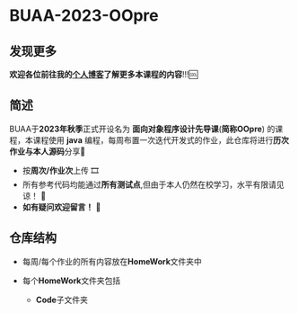# BUAA-2023-OOpre
## 发现更多
**欢迎各位前往我的[**个人博客**](https://mossdream.github.io)了解更多本课程的内容**!!!🆒

## 简述  
BUAA于**2023年秋季**正式开设名为 **面向对象程序设计先导课**(**简称OOpre**) 的课程，本课程使用 **java** 编程，每周布置一次迭代开发式的作业，此仓库将进行**历次作业与本人源码**分享🎁  
* 按**周次/作业次**上传  🎞
* 所有参考代码均能通过**所有测试点**,但由于本人仍然在校学习，水平有限请见谅！  🎇
* **如有疑问欢迎留言！**  🥳

## 仓库结构
* 每周/每个作业的所有内容放在**HomeWork**文件夹中  
* 每个**HomeWork**文件夹包括  

  - **Code**子文件夹  
